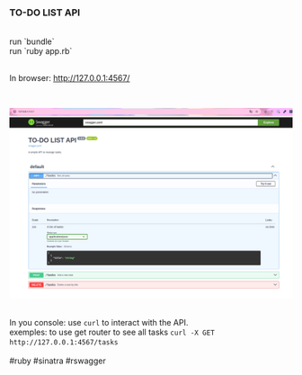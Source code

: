 ### TO-DO LIST API
<br/>
run `bundle` </br>
run `ruby app.rb` </br><br/>

In browser: http://127.0.0.1:4567/

<br/>

<img src="img.png"></br> </br>

In you console:
use `curl` to interact with the API.  </br>
exemples: 
to use get router to see all tasks 
   `curl -X GET http://127.0.0.1:4567/tasks`
<br/><br/>
#ruby #sinatra #rswagger 
